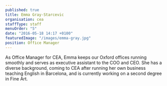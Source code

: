 ```yaml
---
published: true
title: Emma Gray-Starcevic
organisation: cea
staffType: staff
menuOrder: "5"
date: "2016-05-18 14:17 +0100"
featuredImage: "/images/emma-gray.jpg"
position: Office Manager
---
```

As Office Manager for CEA, Emma keeps our Oxford offices running smoothly and serves as executive assistant to the COO and CEO. She has a diverse background, coming to CEA after running her own business teaching English in Barcelona, and is currently working on a second degree in Fine Art.
